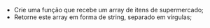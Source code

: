 * Crie uma função que recebe um array de itens de supermercado;
* Retorne este array em forma de string, separado em vírgulas;